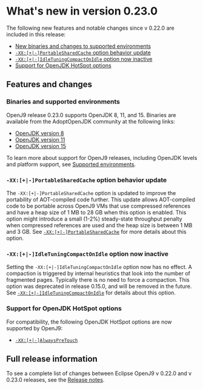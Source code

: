 <!--
* Copyright (c) 2017, 2020 IBM Corp. and others
*
* This program and the accompanying materials are made
* available under the terms of the Eclipse Public License 2.0
* which accompanies this distribution and is available at
* https://www.eclipse.org/legal/epl-2.0/ or the Apache
* License, Version 2.0 which accompanies this distribution and
* is available at https://www.apache.org/licenses/LICENSE-2.0.
*
* This Source Code may also be made available under the
* following Secondary Licenses when the conditions for such
* availability set forth in the Eclipse Public License, v. 2.0
* are satisfied: GNU General Public License, version 2 with
* the GNU Classpath Exception [1] and GNU General Public
* License, version 2 with the OpenJDK Assembly Exception [2].
*
* [1] https://www.gnu.org/software/classpath/license.html
* [2] http://openjdk.java.net/legal/assembly-exception.html
*
* SPDX-License-Identifier: EPL-2.0 OR Apache-2.0 OR GPL-2.0 WITH
* Classpath-exception-2.0 OR LicenseRef-GPL-2.0 WITH Assembly-exception
-->


# What's new in version 0.23.0

The following new features and notable changes since v 0.22.0 are included in this release:

- [New binaries and changes to supported environments](#binaries-and-supported-environments)
- [`-XX:[+|-]PortableSharedCache` option behavior update](#-xx-portablesharedcache-option-behavior-update)
- [`-XX:[+|-]IdleTuningCompactOnIdle` option now inactive](#-xx-idletuningcompactonidle-option-now-inactive)
- [Support for OpenJDK HotSpot options](#support-for-openjdk-hotspot-options)

## Features and changes

### Binaries and supported environments

OpenJ9 release 0.23.0 supports OpenJDK 8, 11, and 15. Binaries are available from the AdoptOpenJDK community at the following links:

- [OpenJDK version 8](https://adoptopenjdk.net/archive.html?variant=openjdk8&jvmVariant=openj9)
- [OpenJDK version 11](https://adoptopenjdk.net/archive.html?variant=openjdk11&jvmVariant=openj9)
- [OpenJDK version 15](https://adoptopenjdk.net/archive.html?variant=openjdk15&jvmVariant=openj9)

To learn more about support for OpenJ9 releases, including OpenJDK levels and platform support, see [Supported environments](openj9_support.md).

### `-XX:[+|-]PortableSharedCache` option behavior update

The `-XX:[+|-]PortableSharedCache` option is updated to improve the portability of AOT-compiled code further. This update allows AOT-compiled code to be portable across OpenJ9 VMs that use compressed references and have a heap size of 1 MB to 28 GB when this option is enabled. This option might introduce a small (1-2%) steady-state throughput penalty when compressed references are used and the heap size is between 1 MB and 3 GB. See [`-XX:[+|-]PortableSharedCache`](xxportablesharedcache.md) for more details about this option.

### `-XX:[+|-]IdleTuningCompactOnIdle` option now inactive

Setting the `-XX:[+|-]IdleTuningCompactOnIdle` option now has no effect. A compaction is triggered by internal heuristics that look into the number of fragmented pages. Typically there is no need to force a compaction. This option was deprecated in release 0.15.0, and will be removed in the future. See [`-XX:[+|-]IdleTuningCompactOnIdle`](xxidletuningcompactonidle.md) for details about this option.

### Support for OpenJDK HotSpot options

For compatibility, the following OpenJDK HotSpot options are now supported by OpenJ9:

- [`-XX:[+|-]AlwaysPreTouch`](xxalwayspretouch.md)


## Full release information

To see a complete list of changes between Eclipse OpenJ9 v 0.22.0 and v 0.23.0 releases, see the [Release notes](https://github.com/eclipse/openj9/blob/master/doc/release-notes/0.23/0.23.md).

<!-- ==== END OF TOPIC ==== version0.23.md ==== -->


